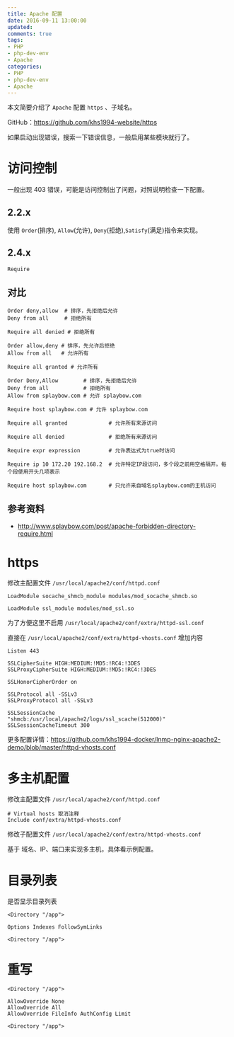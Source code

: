 ```yaml
---
title: Apache 配置
date: 2016-09-11 13:00:00
updated:
comments: true
tags:
- PHP
- php-dev-env
- Apache
categories:
- PHP
- php-dev-env
- Apache
---
```


本文简要介绍了 `Apache` 配置 `https` 、子域名。

GitHub：https://github.com/khs1994-website/https

<!--more-->

如果启动出现错误，搜索一下错误信息，一般启用某些模块就行了。

# 访问控制

一般出现 403 错误，可能是访问控制出了问题，对照说明检查一下配置。

## 2.2.x

使用 `Order`(排序), `Allow`(允许), `Deny`(拒绝),`Satisfy`(满足)指令来实现。

## 2.4.x

`Require`

## 对比

```apacheconf
Order deny,allow  # 排序，先拒绝后允许
Deny from all     # 拒绝所有

Require all denied # 拒绝所有

Order allow,deny # 排序，先允许后拒绝
Allow from all   # 允许所有

Require all granted # 允许所有

Order Deny,Allow        # 排序，先拒绝后允许
Deny from all           # 拒绝所有
Allow from splaybow.com # 允许 splaybow.com

Require host splaybow.com # 允许 splaybow.com
```

```apacheconf
Require all granted             # 允许所有来源访问

Require all denied              # 拒绝所有来源访问

Require expr expression         # 允许表达式为true时访问

Require ip 10 172.20 192.168.2  # 允许特定IP段访问，多个段之前用空格隔开。每个段使用开头几项表示

Require host splaybow.com       # 只允许来自域名splaybow.com的主机访问
```

## 参考资料

* http://www.splaybow.com/post/apache-forbidden-directory-require.html

# https

修改主配置文件 `/usr/local/apache2/conf/httpd.conf`

```apacheconf
LoadModule socache_shmcb_module modules/mod_socache_shmcb.so

LoadModule ssl_module modules/mod_ssl.so
```

为了方便这里不启用 `/usr/local/apache2/conf/extra/httpd-ssl.conf`

直接在 `/usr/local/apache2/conf/extra/httpd-vhosts.conf` 增加内容

```apacheconf
Listen 443

SSLCipherSuite HIGH:MEDIUM:!MD5:!RC4:!3DES
SSLProxyCipherSuite HIGH:MEDIUM:!MD5:!RC4:!3DES

SSLHonorCipherOrder on

SSLProtocol all -SSLv3
SSLProxyProtocol all -SSLv3

SSLSessionCache        "shmcb:/usr/local/apache2/logs/ssl_scache(512000)"
SSLSessionCacheTimeout 300
```

更多配置详情：https://github.com/khs1994-docker/lnmp-nginx-apache2-demo/blob/master/httpd-vhosts.conf

# 多主机配置

修改主配置文件 `/usr/local/apache2/conf/httpd.conf`

```apacheconf
# Virtual hosts 取消注释
Include conf/extra/httpd-vhosts.conf
```

修改子配置文件 `/usr/local/apache2/conf/extra/httpd-vhosts.conf`

基于 域名、IP、端口来实现多主机，具体看示例配置。

# 目录列表

是否显示目录列表

```apacheconf
<Directory "/app">

Options Indexes FollowSymLinks

<Directory "/app">
```

# 重写

```apacheconf
<Directory "/app">

AllowOverride None
AllowOverride All
AllowOverride FileInfo AuthConfig Limit

<Directory "/app">
```
